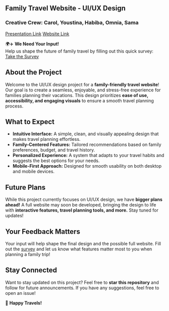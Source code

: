 ## Family Travel Website - UI/UX Design  
### Creative Crew: Carol, Youstina, Habiba, Omnia, Sama 
[Presentation Link](https://www.figma.com/slides/8JuLI6NoAdTDH677FLwfSw/TravolaPresentation?node-id=2-78&t=ZFNhQ7d4cwgEgxNL-1)
[Website Link](https://www.figma.com/design/CBChbcw9ZoDknG8HxRt3Ip/Travola?nodeid=0-1&t=geHEMNZef7DM7VjQ-1)

🌍✈️ **We Need Your Input!**  
Help us shape the future of family travel by filling out this quick survey: [Take the Survey](https://forms.gle/emry2mkAQtHfGMVS9)  

## About the Project  

Welcome to the UI/UX design project for a **family-friendly travel website**! Our goal is to create a seamless, enjoyable, and stress-free experience for families planning their vacations. This design prioritizes **ease of use, accessibility, and engaging visuals** to ensure a smooth travel planning process.  

## What to Expect  

- **Intuitive Interface:** A simple, clean, and visually appealing design that makes travel planning effortless.  
- **Family-Centered Features:** Tailored recommendations based on family preferences, budget, and travel history.  
- **Personalized Experience:** A system that adapts to your travel habits and suggests the best options for your needs.  
- **Mobile-First Approach:** Designed for smooth usability on both desktop and mobile devices.  

## Future Plans  

While this project currently focuses on UI/UX design, we have **bigger plans ahead!** A full website may soon be developed, bringing the design to life with **interactive features, travel planning tools, and more.** Stay tuned for updates!  

## Your Feedback Matters  

Your input will help shape the final design and the possible full website. Fill out the [survey](https://forms.gle/emry2mkAQtHfGMVS9) and let us know what features matter most to you when planning a family trip!  

## Stay Connected  

Want to stay updated on this project? Feel free to **star this repository** and follow for future announcements. If you have any suggestions, feel free to open an issue!  

🚀 **Happy Travels!**  
